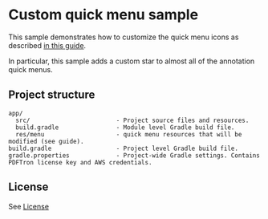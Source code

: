 # Custom quick menu sample

This sample demonstrates how to customize the quick menu icons as described [in this guide](https://www.pdftron.com/documentation/android/guides/advanced/customize-quick-menu).

In particular, this sample adds a custom star to almost all of the annotation quick menus. 

## Project structure
```
app/
  src/                        - Project source files and resources.
  build.gradle                - Module level Gradle build file.
  res/menu                    - quick menu resources that will be modified (see guide).
build.gradle                  - Project level Gradle build file.
gradle.properties             - Project-wide Gradle settings. Contains PDFTron license key and AWS credentials.
```

## License
See [License](./../LICENSE)
